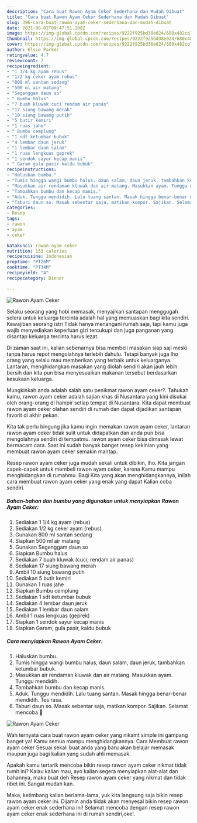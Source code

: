 ```yaml
---
description: "Cara buat Rawon Ayam Ceker Sederhana dan Mudah Dibuat"
title: "Cara buat Rawon Ayam Ceker Sederhana dan Mudah Dibuat"
slug: 396-cara-buat-rawon-ayam-ceker-sederhana-dan-mudah-dibuat
date: 2021-06-02T09:47:51.208Z
image: https://img-global.cpcdn.com/recipes/9222f925bd38e024/680x482cq70/rawon-ayam-ceker-foto-resep-utama.jpg
thumbnail: https://img-global.cpcdn.com/recipes/9222f925bd38e024/680x482cq70/rawon-ayam-ceker-foto-resep-utama.jpg
cover: https://img-global.cpcdn.com/recipes/9222f925bd38e024/680x482cq70/rawon-ayam-ceker-foto-resep-utama.jpg
author: Elsie Parker
ratingvalue: 4.7
reviewcount: 7
recipeingredient:
- "1 1/4 kg ayam rebus"
- "1/2 kg ceker ayam rebus"
- "800 ml santan sedang"
- "500 ml air matang"
- "Segenggam daun so"
- " Bumbu halus"
- "7 buah kluwak cuci rendam air panas"
- "17 siung bawang merah"
- "10 siung bawang putih"
- "5 butir kemiri"
- "1 ruas jahe"
- " Bumbu cemplung"
- "1 sdt ketumbar bubuk"
- "4 lembar daun jeruk"
- "1 lembar daun salam"
- "1 ruas lengkuas geprek"
- "1 sendok sayur kecap manis"
- " Garam gula pasir kaldu bubuk"
recipeinstructions:
- "Haluskan bumbu."
- "Tumis hingga wangi bumbu halus, daun salam, daun jeruk, tambahkan ketumbar bubuk."
- "Masukkan air rendaman kluwak dan air matang. Masukkan ayam. Tunggu mendidih."
- "Tambahkan bumbu dan kecap manis."
- "Aduk. Tunggu mendidih. Lalu tuang santan. Masak hingga benar-benar mendidih. Tes rasa."
- "Taburi daun so. Masak sebentar saja, matikan kompor. Sajikan. Selamat mencoba 🤗"
categories:
- Resep
tags:
- rawon
- ayam
- ceker

katakunci: rawon ayam ceker 
nutrition: 153 calories
recipecuisine: Indonesian
preptime: "PT26M"
cooktime: "PT34M"
recipeyield: "4"
recipecategory: Dinner

---
```



![Rawon Ayam Ceker](https://img-global.cpcdn.com/recipes/9222f925bd38e024/680x482cq70/rawon-ayam-ceker-foto-resep-utama.jpg)

Selaku seorang yang hobi memasak, menyajikan santapan menggugah selera untuk keluarga tercinta adalah hal yang memuaskan bagi kita sendiri. Kewajiban seorang istri Tidak hanya menangani rumah saja, tapi kamu juga wajib menyediakan keperluan gizi tercukupi dan juga panganan yang disantap keluarga tercinta harus lezat.

Di zaman  saat ini, kalian sebenarnya bisa membeli masakan siap saji meski tanpa harus repot mengolahnya terlebih dahulu. Tetapi banyak juga lho orang yang selalu mau memberikan yang terbaik untuk keluarganya. Lantaran, menghidangkan masakan yang diolah sendiri akan jauh lebih bersih dan kita pun bisa menyesuaikan makanan tersebut berdasarkan kesukaan keluarga. 



Mungkinkah anda adalah salah satu penikmat rawon ayam ceker?. Tahukah kamu, rawon ayam ceker adalah sajian khas di Nusantara yang kini disukai oleh orang-orang di hampir setiap tempat di Nusantara. Kita dapat membuat rawon ayam ceker olahan sendiri di rumah dan dapat dijadikan santapan favorit di akhir pekan.

Kita tak perlu bingung jika kamu ingin memakan rawon ayam ceker, lantaran rawon ayam ceker tidak sulit untuk didapatkan dan anda pun bisa mengolahnya sendiri di tempatmu. rawon ayam ceker bisa dimasak lewat bermacam cara. Saat ini sudah banyak banget resep kekinian yang membuat rawon ayam ceker semakin mantap.

Resep rawon ayam ceker juga mudah sekali untuk dibikin, lho. Kita jangan capek-capek untuk membeli rawon ayam ceker, karena Kamu mampu menghidangkan di rumahmu. Bagi Kita yang akan menghidangkannya, inilah cara membuat rawon ayam ceker yang enak yang dapat Kalian coba sendiri.

<!--inarticleads1-->

##### Bahan-bahan dan bumbu yang digunakan untuk menyiapkan Rawon Ayam Ceker:

1. Sediakan 1 1/4 kg ayam (rebus)
1. Sediakan 1/2 kg ceker ayam (rebus)
1. Gunakan 800 ml santan sedang
1. Siapkan 500 ml air matang
1. Gunakan Segenggam daun so
1. Siapkan  Bumbu halus
1. Sediakan 7 buah kluwak (cuci, rendam air panas)
1. Sediakan 17 siung bawang merah
1. Ambil 10 siung bawang putih
1. Sediakan 5 butir kemiri
1. Gunakan 1 ruas jahe
1. Siapkan  Bumbu cemplung
1. Sediakan 1 sdt ketumbar bubuk
1. Sediakan 4 lembar daun jeruk
1. Sediakan 1 lembar daun salam
1. Ambil 1 ruas lengkuas (geprek)
1. Siapkan 1 sendok sayur kecap manis
1. Siapkan  Garam, gula pasir, kaldu bubuk




<!--inarticleads2-->

##### Cara menyiapkan Rawon Ayam Ceker:

1. Haluskan bumbu.
1. Tumis hingga wangi bumbu halus, daun salam, daun jeruk, tambahkan ketumbar bubuk.
1. Masukkan air rendaman kluwak dan air matang. Masukkan ayam. Tunggu mendidih.
1. Tambahkan bumbu dan kecap manis.
1. Aduk. Tunggu mendidih. Lalu tuang santan. Masak hingga benar-benar mendidih. Tes rasa.
1. Taburi daun so. Masak sebentar saja, matikan kompor. Sajikan. Selamat mencoba 🤗
<img src="//assets-global.cpcdn.com/assets/icons/button_play-2c75c40dde080a61004c1f40b05d8f140eaff45d7e9e6481dc71c63d2e7c4909.png" alt="Rawon Ayam Ceker">



Wah ternyata cara buat rawon ayam ceker yang nikamt simple ini gampang banget ya! Kamu semua mampu menghidangkannya. Cara Membuat rawon ayam ceker Sesuai sekali buat anda yang baru akan belajar memasak maupun juga bagi kalian yang sudah ahli memasak.

Apakah kamu tertarik mencoba bikin resep rawon ayam ceker nikmat tidak rumit ini? Kalau kalian mau, ayo kalian segera menyiapkan alat-alat dan bahannya, maka buat deh Resep rawon ayam ceker yang nikmat dan tidak ribet ini. Sangat mudah kan. 

Maka, ketimbang kalian berlama-lama, yuk kita langsung saja bikin resep rawon ayam ceker ini. Dijamin anda tiidak akan menyesal bikin resep rawon ayam ceker enak sederhana ini! Selamat mencoba dengan resep rawon ayam ceker enak sederhana ini di rumah sendiri,oke!.

